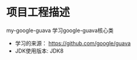 # 项目工程描述

my-google-guava 学习google-guava核心类

* 学习的来源： https://github.com/google/guava
* JDK使用版本: JDK8
